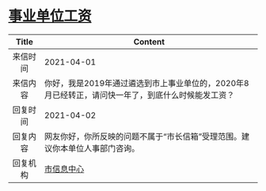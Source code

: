 # <a href="http://www.shangluo.gov.cn/zmhd/ldxxxx.jsp?urltype=leadermail.LeaderMailContentUrl&wbtreeid=1112&leadermailid=7098">事业单位工资</a>
| Title |                        Content                         |
|:-----:|--------------------------------------------------------|
| 来信时间  | 2021-04-01                                             |
| 来信内容  | 你好，我是2019年通过遴选到市上事业单位的，2020年8月已经转正，请问快一年了，到底什么时候能发工资？  |
| 回复时间  | 2021-04-02                                             |
| 回复内容  | 网友你好，你所反映的问题不属于“市长信箱”受理范围。建议你本单位人事部门咨询。                |
| 回复机构  | <a href="../../categories/agencies/市信息中心.md">市信息中心</a> |